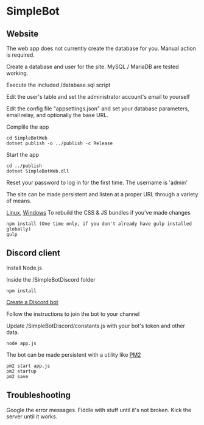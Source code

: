 ﻿# SimpleBot

## Website
The web app does not currently create the database for you. Manual action is required.

Create a database and user for the site. MySQL / MariaDB are tested working.

Execute the included /database.sql script

Edit the user's table and set the administrator account's email to yourself

Edit the config file "appsettings.json" and set your database parameters, email relay, and optionally the base URL.

Complile the app

    cd SimpleBotWeb
    dotnet publish -o ../publish -c Release

Start the app

    cd ../publish
    dotnet SimpleBotWeb.dll

Reset your password to log in for the first time. The username is 'admin'

The site can be made persistent and listen at a proper URL through a variety of means.

[Linux](!https://docs.microsoft.com/en-us/aspnet/core/host-and-deploy/linux-nginx?view=aspnetcore-3.1), [Windows](!https://docs.microsoft.com/en-us/aspnet/core/tutorials/publish-to-iis?view=aspnetcore-3.1&tabs=visual-studio) 
To rebuild the CSS & JS bundles if you've made changes

    npm install (One time only, if you don't already have gulp installed globally)
    gulp

## Discord client

Install Node.js

Inside the /SimpleBotDiscord folder

    npm install

[Create a Discord bot](!https://discordpy.readthedocs.io/en/latest/discord.html)

Follow the instructions to join the bot to your channel

Update /SimpleBotDiscord/constants.js with your bot's token and other data.

    node app.js
    
The bot can be made persistent with a utility like [PM2](!https://pm2.keymetrics.io/)

    pm2 start app.js
    pm2 startup
    pm2 save

## Troubleshooting
Google the error messages. Fiddle with stuff until it's not broken. Kick the server until it works. 
